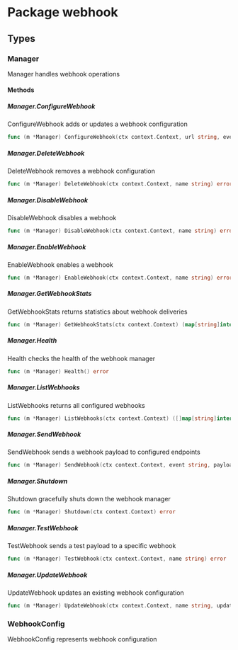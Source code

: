 # Package webhook

## Types

### Manager

Manager handles webhook operations


#### Methods

##### Manager.ConfigureWebhook

ConfigureWebhook adds or updates a webhook configuration


```go
func (m *Manager) ConfigureWebhook(ctx context.Context, url string, events []string, secret string) error
```

##### Manager.DeleteWebhook

DeleteWebhook removes a webhook configuration


```go
func (m *Manager) DeleteWebhook(ctx context.Context, name string) error
```

##### Manager.DisableWebhook

DisableWebhook disables a webhook


```go
func (m *Manager) DisableWebhook(ctx context.Context, name string) error
```

##### Manager.EnableWebhook

EnableWebhook enables a webhook


```go
func (m *Manager) EnableWebhook(ctx context.Context, name string) error
```

##### Manager.GetWebhookStats

GetWebhookStats returns statistics about webhook deliveries


```go
func (m *Manager) GetWebhookStats(ctx context.Context) (map[string]interface{}, error)
```

##### Manager.Health

Health checks the health of the webhook manager


```go
func (m *Manager) Health() error
```

##### Manager.ListWebhooks

ListWebhooks returns all configured webhooks


```go
func (m *Manager) ListWebhooks(ctx context.Context) ([]map[string]interface{}, error)
```

##### Manager.SendWebhook

SendWebhook sends a webhook payload to configured endpoints


```go
func (m *Manager) SendWebhook(ctx context.Context, event string, payload *interfaces.WebhookPayload) error
```

##### Manager.Shutdown

Shutdown gracefully shuts down the webhook manager


```go
func (m *Manager) Shutdown(ctx context.Context) error
```

##### Manager.TestWebhook

TestWebhook sends a test payload to a specific webhook


```go
func (m *Manager) TestWebhook(ctx context.Context, name string) error
```

##### Manager.UpdateWebhook

UpdateWebhook updates an existing webhook configuration


```go
func (m *Manager) UpdateWebhook(ctx context.Context, name string, updates map[string]interface{}) error
```

### WebhookConfig

WebhookConfig represents webhook configuration



